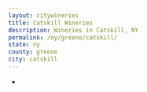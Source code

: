 ```yaml
---
layout: citywineries
title: Catskill Wineries
description: Wineries in Catskill, NY
permalink: /ny/greene/catskill/
state: ny
county: greene
city: catskill
---
```

-
